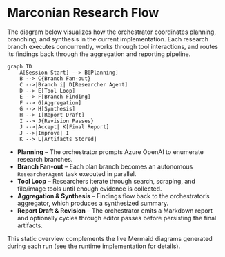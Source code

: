 # Marconian Research Flow

The diagram below visualizes how the orchestrator coordinates planning, branching, and synthesis in the current implementation. Each research branch executes concurrently, works through tool interactions, and routes its findings back through the aggregation and reporting pipeline.

```mermaid
graph TD
    A[Session Start] --> B[Planning]
    B --> C{Branch Fan-out}
    C -->|Branch i| D[Researcher Agent]
    D --> E[Tool Loop]
    E --> F[Branch Finding]
    F --> G[Aggregation]
    G --> H[Synthesis]
    H --> I[Report Draft]
    I --> J{Revision Passes}
    J -->|Accept| K[Final Report]
    J -->|Improve| I
    K --> L[Artifacts Stored]
```

* **Planning** – The orchestrator prompts Azure OpenAI to enumerate research branches.
* **Branch Fan-out** – Each plan branch becomes an autonomous `ResearcherAgent` task executed in parallel.
* **Tool Loop** – Researchers iterate through search, scraping, and file/image tools until enough evidence is collected.
* **Aggregation & Synthesis** – Findings flow back to the orchestrator’s aggregator, which produces a synthesized summary.
* **Report Draft & Revision** – The orchestrator emits a Markdown report and optionally cycles through editor passes before persisting the final artifacts.

This static overview complements the live Mermaid diagrams generated during each run (see the runtime implementation for details).
